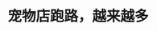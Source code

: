 <!DOCTYPE html>
<html lang="zh-CN">

<head>
    
<title>宠物店跑路，越来越多_腾讯新闻</title>
<meta name="keywords" content="宠物店,宠物寄养,宠物酒店,李煊熠,北京,三里屯">
<meta name="description" content="每天晚上7点，李煊熠经营的“举掌”宠物寄养酒店都会准时熄灯。所有工作人员准时离开工作区，寄养的小狗们独自在安静空间中看着动画片《布鲁伊》，缓缓进入夜晚的休憩时光。      “动画片里设置了适合小狗....">
<meta name="author" content="腾讯网">
<meta name="copyright" content="Copyright 1998 - 2025 Tencent. All Rights Reserved">
<meta property="og:type" content="news" />

<meta property="og:title" content="宠物店跑路，越来越多_腾讯新闻" />
<meta property="og:description" content="每天晚上7点，李煊熠经营的“举掌”宠物寄养酒店都会准时熄灯。所有工作人员准时离开工作区，寄养的小狗们独自在安静空间中看着动画片《布鲁伊》，缓缓进入夜晚的休憩时光。      “动画片里设置了适合小狗...." />
<meta property="og:url" content="https://news.qq.com/rain/a/20250511A031KT00" />
<meta property="og:image" content="https://inews.gtimg.com/news_ls/Oc0yIT7MKlR9epGzkzVkajTS4b_jcv_05vx8juNX4xaNkAA_640330/0" />
<meta property="article:author" content="中国新闻周刊" />
<meta property="article:published_time" content="2025-05-11 10:15:16" />
<meta property="category" content="pet" />

<meta name="baidu-site-verification" content="jJeIJ5X7pP" />
    <meta charset="utf-8" />
<meta http-equiv="X-UA-Compatible" content="IE=Edge" />
<meta name="viewport" content="width=device-width, initial-scale=1, shrink-to-fit=no" />
<link rel="dns-prefetch" href="mat1.gtimg.com">
<link rel="dns-prefetch" href="i.news.qq.com">
<link rel="shortcut icon" href="https://mat1.gtimg.com/qqcdn/qqindex2021/favicon.ico">
<script nomodule="true" src="https://mat1.gtimg.com/qqcdn/qqindex2021/common-static/20240515201444/core3-37-1.min.js"></script>
<script>
  try {
    if (!window.IntersectionObserver) {
      var observerScript = document.createElement('script');
      observerScript.src = "https://mat1.gtimg.com/qqcdn/qqindex2021/common-static/20241024141058/intersection-observer-polyfill.js";
      document.head.appendChild(observerScript);
    }
  } catch (error) {}
</script>

<script>
  try {
    if (!Element.prototype.scrollTo) {
      var scrollScript = document.createElement('script');
      scrollScript.src = "https://mat1.gtimg.com/qqcdn/qqindex2021/common-static/20241025153001/scroll-behavior-polyfill.js";
      document.head.appendChild(scrollScript);
    }
  } catch (error) {}
</script>
<script>
  try {
    if ('scrollRestoration' in window.history) {
      window.history.scrollRestoration = 'manual';
    }
    window.isPcClient = Boolean(window.electron) && (
      window.navigator.userAgent.indexOf('pc-client') > 0 ||
      window.navigator.userAgent.indexOf('TencentNews') > 0
    );
  } catch {}
</script>
<script>
  try {
    if (window.isPcClient) {
      var bodyStyle = document.createElement('style');
      bodyStyle.innerText = 'body{ zoom: 0.95 }';
      document.head.appendChild(bodyStyle);
    }
  } catch {}
</script>
<script>
  window.DATA = {"url":"https://view.inews.qq.com/a/20250511A031KT00","article_id":"20250511A031KT00","article_type":"0","title":"宠物店跑路，越来越多","desc":"每天晚上7点，李煊熠经营的“举掌”宠物寄养酒店都会准时熄灯。所有工作人员准时离开工作区，寄养的小狗们独自在安静空间中看着动画片《布鲁伊》，缓缓进入夜晚的休憩时光。      “动画片里设置了适合小狗....","iNewsRecommendLevel":1,"abstract":"每天晚上7点，李煊熠经营的“举掌”宠物寄养酒店都会准时熄灯。所有工作人员准时离开工作区，寄养的小狗们独自在安静空间中看着动画片《布鲁伊》，缓缓进入夜晚的休憩时光。      “动画片里设置了适合小狗....","catalog1":"pet","ad_channel_sign":"fashion","introduction":"","media":"中国新闻周刊","media_id":"5069188","pubtime":"2025-05-11 10:15:16","comment_id":"8410920014","political":0,"cmsId":"20250511A031KT00","cms_id":"20250511A031KT00","closeAllAd":0,"closeAllFavorite":false,"originContent":{"directory":{"ai_list":[{"desc":"宠物寄养酒店的创新服务","link":"AIPOS_0"},{"desc":"宠物行业的消费趋势","link":"AIPOS_1"},{"desc":"高端宠物酒店的困境","link":"AIPOS_2"},{"desc":"消费者对高端宠物酒店的质疑","link":"AIPOS_3"},{"desc":"宠物酒店的运营挑战","link":"AIPOS_4"},{"desc":"回归宠物服务的本质","link":"AIPOS_5"}],"enable":1,"list":null},"key_points_show":["中国宠物行业消费市场规模已超过3000亿元，高端宠物酒店却出现集中闭店潮，如北京乐芮宠物酒店疑似跑路。","成本高企与收益失衡是高端宠物酒店经营困境的主要原因，许多从业者更注重满足宠物主人的情感需求而非实际需求。","然而，随着消费者越来越理性，对服务体验和价格透明度有更高要求，宠物行业需要回归服务本质。","专家建议摒弃“充值预付”的高风险经营模式，建立健康透明的消费关系，以实现人与宠物和谐共处的现代化养宠生态。"],"text":"\u003cdiv class=\"rich_media_content\"\u003e\u003cp\u003e\u003cspan style=\"letter-spacing: 1px\"\u003e\u003cspan style=\"color: rgb(0, 0, 0)\"\u003e每天晚上7点，李煊熠经营的“举掌”宠物寄养酒店都会准时熄灯。所有工作人员准时离开工作区，寄养的小狗们独自在安静空间中看着动画片《布鲁伊》，缓缓进入夜晚的休憩时光。\u003c/span\u003e\u003c/span\u003e\u003c/p\u003e\u003cp\u003e\u003cspan style=\"letter-spacing: 1px\"\u003e\u003cspan style=\"color: rgb(0, 0, 0)\"\u003e\u003c!--AIPOS_0--\u003e“动画片里设置了适合小狗视觉感知的色彩元素，有助于缓解宠物初到陌生环境时的焦虑不安。”自去年冬季开业以来，李煊熠已陆续服务过几百只寄养小狗。她安排睡前动画片环节，正是多年宠物行业积累后的创新设计。\u003c/span\u003e\u003c/span\u003e\u003c/p\u003e\u003cp\u003e\u003cspan style=\"letter-spacing: 1px\"\u003e\u003cspan style=\"color: rgb(0, 0, 0)\"\u003e李煊熠是一位“00后”，踏入宠物行业已有五年。她发现，养宠消费者“把宠物当作家庭成员”的观念越来越强烈，便下决心主攻宠物寄养酒店，并提出“一对一管家式陪伴”主打服务。\u003c/span\u003e\u003c/span\u003e\u003c/p\u003e\u003cp\u003e\u003cspan style=\"letter-spacing: 1px\"\u003e\u003cspan style=\"color: rgb(0, 0, 0)\"\u003e\u003c!--AIPOS_1--\u003e宠物经济消费，已从过往以满足宠物基本生存为主，逐渐扩展至宠物的健康管理与情感满足。就宠物寄养领域而言，宠物酒店逐步取代传统的密集笼养模式。酒店提供单独房间、全天候视频监控、宠物SPA、行为管理训练等多重增值服务已成为业内新常规。收费不低，有的房型每晚收费可达千元，溢价空间极大。\u003c/span\u003e\u003c/span\u003e\u003c/p\u003e\u003cp\u003e\u003cspan style=\"letter-spacing: 1px\"\u003e\u003cspan style=\"color: rgb(0, 0, 0)\"\u003e\u003c!--AIPOS_2--\u003e《2025年中国宠物行业白皮书（消费报告）》显示，2024年我国城镇宠物消费市场规模已超过3000亿元。然而，宠物行业发展如火如荼，一批高端宠物酒店却出现集中闭店潮。有“宠物界安缦”之称的北京乐芮宠物酒店被曝疑似跑路，四川鹿克星球宠物店宣布破产清算，多地高端宠物服务机构陷入经营困局。\u003c/span\u003e\u003c/span\u003e\u003c/p\u003e\u003cp\u003e\u003cspan style=\"letter-spacing: 1px\"\u003e\u003cspan style=\"color: rgb(0, 0, 0)\"\u003e\u003c!--AIPOS_3--\u003e当斥资千万元打造的奢华空间在一夜之间人去楼空时，这类高端宠物酒店的信任危机愈加突出。号称“付出全部为梦想买单”的宠物赛道创业者，困境到底源于何处？“极致的热爱”是否只能以消费者超百万的高额充值为代价？\u003c/span\u003e\u003c/span\u003e\u003c/p\u003e\u003cp\u003e\u003cspan style=\"letter-spacing: 1px\"\u003e\u003cspan style=\"color: rgb(0, 0, 0)\"\u003e当下，消费者的选择变得更理性，更关注服务体验和价格透明度。宠物行业“去泡沫化”的趋势已不可避免，整个赛道正在从草莽粗放走向精细成熟。\u003c/span\u003e\u003c/span\u003e\u003c/p\u003e\u003cp style=\"text-align: center\" data-exeditor-arbitrary-box=\"image-box\"\u003e\u003c!--IMG_0--\u003e\u003c/p\u003e\u003cp class=\"qqnews_image_desc\" style=\"color: #666; font-size: 14px; text-align: center\"\u003e2022年7月30日，人们带着宠物在北京三里屯休闲购物。图/视觉中国\u003c/p\u003e\u003cp\u003e\u003c/p\u003e\u003cp style=\"text-align: center\"\u003e\u003cspan style=\"letter-spacing: 1px\"\u003e\u003cstrong\u003e\u003cspan style=\"color: rgb(7, 59, 109)\"\u003e充值50万，富养宠物？\u003c/span\u003e\u003c/strong\u003e\u003c/span\u003e\u003c/p\u003e\u003cp\u003e\u003cspan style=\"letter-spacing: 1px\"\u003e\u003cspan style=\"color: rgb(0, 0, 0)\"\u003e北京市朝阳区三里屯商圈以宠物友好闻名，成为年轻群体带宠物遛弯的集中地，宠物密度极高。这里聚集着众多宠物相关业态，包括宠物食品、用品零售门店，美容服务点也随处可见。\u003c/span\u003e\u003c/span\u003e\u003c/p\u003e\u003cp\u003e\u003cspan style=\"letter-spacing: 1px\"\u003e\u003cspan style=\"color: rgb(0, 0, 0)\"\u003e2021年，当光彩国际外墙贴出媲美奢侈品宣传海报的人宠合照时，附近的居民才意识到，北京最时尚潮流的三里屯，要开出一家“奢侈宠物酒店”。北京乐芮宠物酒店，很快被贴上了“宠物界安缦”的标签。\u003c/span\u003e\u003c/span\u003e\u003c/p\u003e\u003cp\u003e\u003cspan style=\"letter-spacing: 1px\"\u003e\u003cspan style=\"color: rgb(0, 0, 0)\"\u003e“狗住得比人还金贵？”“楼梯造价就20万元”“寄养可享法拉利豪车专属接送”……这些消息极快发酵，让乐芮成为众人追捧的现象级门店，许多资深宠物主慕名前来体验。居住在附近的张虹，自2022年买下宠物狗后，乐芮成了她固定消费的选择。\u003c/span\u003e\u003c/span\u003e\u003c/p\u003e\u003cp\u003e\u003cspan style=\"letter-spacing: 1px\"\u003e\u003cspan style=\"color: rgb(0, 0, 0)\"\u003e“一开始主要是考虑服务水平与居住环境不错，才决定寄养爱犬。”张虹说，平常在外出期间会将宠物狗托付乐芮寄养，也常带宠物狗在乐芮做日常美容洗护。她告诉《中国新闻周刊》，寄养在此，最便宜的房型每晚699元，美容拔毛每次高达1260元。四年来，她在乐芮累计充值接近十万元。乐芮自身号称寄养行业“天花板”，许多客人实际充值十几万元甚至二十多万元，非常普遍。\u003c/span\u003e\u003c/span\u003e\u003c!--MID_AD_0--\u003e\u003c!--EOP_0--\u003e\u003c/p\u003e\u003c!--MID_ARTICLE_AD_0--\u003e\u003c!--PARAGRAPH_0--\u003e\u003cp\u003e\u003cspan style=\"letter-spacing: 1px\"\u003e\u003cspan style=\"color: rgb(0, 0, 0)\"\u003e这样一家顶奢门店，却让张虹损失了几万元。变故出现在去年春节前，乐芮的物业方贴出一则解除营业函，直指乐芮拖欠租金，声明需要终止续约。物业方还张贴了消费者消费须知，明确提醒所有顾客在乐芮消费面临不确定风险。\u003c/span\u003e\u003c/span\u003e\u003c/p\u003e\u003cp\u003e\u003cspan style=\"letter-spacing: 1px\"\u003e\u003cspan style=\"color: rgb(0, 0, 0)\"\u003e事实上，张虹早在去年秋天就察觉到问题苗头，乐芮为她爱犬护理的美容师已经离职并自立门户。春节过后，张虹尝试预约美容服务，但约好的美容师始终没出现。她发现，门店员工在大规模搬家，原本近千平方米的店面，一半多空间被清空。\u003c/span\u003e\u003c/span\u003e\u003c/p\u003e\u003cp\u003e\u003cspan style=\"letter-spacing: 1px\"\u003e\u003cspan style=\"color: rgb(0, 0, 0)\"\u003e“我问他们要搬去哪里，他们不说具体位置。”张虹气愤地把经历发到了社交平台，引发众多消费者热议，不少评论直指“三里屯高端宠物会所疑似卷款跑路”。有一位用户留言：“最终还是晚来一步，门店已被‘洗劫一空’。现在还能约做洗护，再晚些恐怕就彻底关门了。”\u003c/span\u003e\u003c/span\u003e\u003c/p\u003e\u003cp\u003e\u003cspan style=\"letter-spacing: 1px\"\u003e\u003cspan style=\"color: rgb(0, 0, 0)\"\u003e越来越多充值过的用户害怕门店倒闭，纷纷赶往乐芮购买存货。附近另一家宠物寄养店主龚蓝，受在外地出差的客户嘱托前来抢购，客户卡内还剩四五千元可用余额，但店内已经几乎没有可买商品。\u003c/span\u003e\u003c/span\u003e\u003c/p\u003e\u003cp style=\"text-align: center\" data-exeditor-arbitrary-box=\"image-box\"\u003e\u003c!--IMG_1--\u003e\u003c/p\u003e\u003cp style=\"text-align: center\" data-exeditor-arbitrary-box=\"image-box\"\u003e\u003c!--IMG_2--\u003e\u003c/p\u003e\u003cp class=\"qqnews_image_desc\" style=\"color: #666; font-size: 14px; text-align: center\"\u003e“汪行者”宠物酒店。图/受访者提供\u003c/p\u003e\u003cp style=\"text-align: center\"\u003e\u003c/p\u003e\u003cp\u003e\u003cspan style=\"letter-spacing: 1px\"\u003e\u003cspan style=\"color: rgb(0, 0, 0)\"\u003e张虹保存的乐芮官方客服对话显示，公司坚决否认“跑路和倒闭”，反而批评部分顾客在社交平台抹黑企业。客服的原话是：“多大点事，剩余一次用光，喊你来用又不愿花，关店后又在闹。”张虹看到官方言论后十分气愤，但如今已被乐芮客服拉黑，卡里剩余近两万元被冻结无法消费。目前张虹已联合数位顾客向乐芮启动维权诉讼。\u003c/span\u003e\u003c/span\u003e\u003c/p\u003e\u003cp\u003e\u003cspan style=\"letter-spacing: 1px\"\u003e\u003cspan style=\"color: rgb(0, 0, 0)\"\u003e今年4月，记者实地探访乐芮门店，只见一层门面仍在营业，陈列商品寥寥，许多货架空置。宠物活动区还有两只寄养在店内的小狗，工作人员表示，这两只小狗是乐芮的长期客人。狗狗寄养正常进行，但二层猫咪寄养区域已经停用，这是因为此前搬家时将猫咪生存空间拆掉，恢复需要时间。\u003c/span\u003e\u003c/span\u003e\u003c/p\u003e\u003cp\u003e\u003cspan style=\"letter-spacing: 1px\"\u003e\u003cspan style=\"color: rgb(0, 0, 0)\"\u003e门店员工提供的一份报价表显示，充值5000元可获得洗护服务，通过金卡认证。充值1万元解锁寄养服务，享有黑卡身份。最高充值50万元享五折优惠，同时赠送35万元额度，消费升级为股东层级会员。员工补充，门店目前不再办理新会员，仅为原有高额充值客户维持寄养服务。\u003c/span\u003e\u003c/span\u003e\u003c/p\u003e\u003cp\u003e\u003cspan style=\"letter-spacing: 1px\"\u003e\u003cspan style=\"color: rgb(0, 0, 0)\"\u003e关于春节期间“跑路”的传闻，员工解释为租赁协议到期，物业纠纷造成现有店铺无法确定是否能持续经营，最关键的问题仍然是“房租压力负担太重”。\u003c/span\u003e\u003c/span\u003e\u003c/p\u003e\u003cp style=\"text-align: center\"\u003e\u003cspan style=\"letter-spacing: 1px\"\u003e\u003cstrong\u003e\u003cspan style=\"color: rgb(7, 59, 109)\"\u003e极易收支失衡的门店\u003c/span\u003e\u003c/strong\u003e\u003c/span\u003e\u003c/p\u003e\u003cp\u003e\u003cspan style=\"letter-spacing: 1px\"\u003e\u003cspan style=\"color: rgb(0, 0, 0)\"\u003e龚蓝透露，乐芮的房租很有可能高达每月10万元。事实上，宠物酒店的一大困境就在于成本与收益的严重失衡。起初整个宠物寄养行业还处于“笼养”模式，也就是宠物店放几个笼子服务有寄养需求的消费者，并没有宠物酒店的概念，成本较低。但是，目前很多宠物酒店从业者会通过巨额融资，迅速扩张，甚至压低价格，打起价格战，“不仅没赚到钱，还把自己的牌子砸了”。\u003c/span\u003e\u003c/span\u003e\u003c!--MID_AD_1--\u003e\u003c!--EOP_1--\u003e\u003c/p\u003e\u003c!--MID_ARTICLE_AD_1--\u003e\u003c!--PARAGRAPH_1--\u003e\u003cp\u003e\u003cspan style=\"letter-spacing: 1px\"\u003e\u003cspan style=\"color: rgb(0, 0, 0)\"\u003e宠物家曾是国内知名的连锁宠物服务品牌，主打宠物护理一站式服务，2015年成立后一度扩张至全国20个城市，却在近年不断关停门店。多位消费者在社交平台发帖称，“刚充了1000元，家门口这家就关了”，类似留言非常多。\u003c/span\u003e\u003c/span\u003e\u003c/p\u003e\u003cp\u003e\u003cspan style=\"letter-spacing: 1px\"\u003e\u003cspan style=\"color: rgb(0, 0, 0)\"\u003e公开信息显示，2017年6月以来，宠物家完成了天使轮、A轮、B轮、B+轮、C轮、C+轮等多轮\u003c!--SECURE_LINK_BEGIN_0--\u003e融资\u003c!--SECURE_LINK_END_0--\u003e。其中，2023年8月完成的C2轮融资2亿元，C轮共融资超4亿元。在资本的加持下，宠物家盲目扩张埋下隐患。宠物家每家门店面积均在几百平方米，选址核心商圈，租金成本占营收40％。\u003c/span\u003e\u003c/span\u003e\u003c/p\u003e\u003cp\u003e\u003cspan style=\"letter-spacing: 1px\"\u003e\u003cspan style=\"color: rgb(0, 0, 0)\"\u003e上海宠物酒店连锁品牌“汪行者”是国内第一批宠物酒店，运营已有8年，创始人袁野很早就意识到，健康的经营状况对一家宠物寄养酒店来说，尤为重要。这决定着企业的存活能力，也是能否持续宠物事业的关键，同时对宠物酒店的运营者提出很高的要求。袁野直言：“想做好生意，就必须提供更好的店铺环境、选址要求更高、服务人员素质要高，这意味着巨大的基本消耗。而市场平均价格的天花板往往不能覆盖每月的全部支出。”\u003c/span\u003e\u003c/span\u003e\u003c!--MID_AD_2--\u003e\u003c!--EOP_2--\u003e\u003c/p\u003e\u003c!--MID_ARTICLE_AD_2--\u003e\u003c!--PARAGRAPH_2--\u003e\u003cp\u003e\u003cspan style=\"letter-spacing: 1px\"\u003e\u003cspan style=\"color: rgb(0, 0, 0)\"\u003e因此，\u003c!--AIPOS_4--\u003e如何提高门店的坪效尤为重要，特别是在一线城市，寸土寸金的租金成本、高素质从业人员的薪资、日常运营维护费用，成为高端宠物酒店沉重的经营负担。根据业内估算，一间高端宠物酒店单间房的成本约为280元，而市场均价却仅为200元左右。\u003c/span\u003e\u003c/span\u003e\u003c/p\u003e\u003cp style=\"text-align: center\" data-exeditor-arbitrary-box=\"image-box\"\u003e\u003c!--IMG_3--\u003e\u003c/p\u003e\u003cp style=\"text-align: center\" data-exeditor-arbitrary-box=\"image-box\"\u003e\u003c!--IMG_4--\u003e\u003c/p\u003e\u003cp class=\"qqnews_image_desc\" style=\"color: #666; font-size: 14px; text-align: center\"\u003e以人宠共生为核心理念的社群“哒哒爪”。图/受访者提供\u003c/p\u003e\u003cp\u003e\u003cspan style=\"letter-spacing: 1px\"\u003e\u003cspan style=\"color: rgb(0, 0, 0)\"\u003e袁野进一步解释：“生意好的基础，就是要选好位置，比如现在我们的新项目所选地段均为非常核心的商圈。目前，主流商业体对宠物门店兴趣一般，很多商场根本不会再引入传统宠物服务门店。这样一来，宠物服务门店想要进驻商场的成本就会提高，租金居高不下，单位运营成本一直难以降下来。因此，宠物酒店的运营能力决定了房租议价能力，有经营实力和经营特色的企业，自然会拿到相对优惠的价格。”\u003c/span\u003e\u003c/span\u003e\u003c!--MID_AD_3--\u003e\u003c!--EOP_3--\u003e\u003c/p\u003e\u003c!--MID_ARTICLE_AD_3--\u003e\u003c!--PARAGRAPH_3--\u003e\u003cp\u003e\u003cspan style=\"letter-spacing: 1px\"\u003e\u003cspan style=\"color: rgb(0, 0, 0)\"\u003e高端宠物酒店经营者，往往将绝大部分注意力投入外部装修与营销包装当中，却忽视了宠物照护、疾病防控与系统管理的根本。宠物行业从业者任楠直言，对于传染风险和基础防疫措施，大部分宠物酒店其实并无准备。如果出现病毒性感染，比如狗瘟，九成门店不但不能做到隔离和应急，甚至等宠物离店都不清楚这只宠物生过病，有过异常。\u003c/span\u003e\u003c/span\u003e\u003c/p\u003e\u003cp\u003e\u003cspan style=\"letter-spacing: 1px\"\u003e\u003cspan style=\"color: rgb(0, 0, 0)\"\u003e袁野说，照顾宠物，比照顾孩子还难。这时候第二个运营核心能力——人员专业水平，就显得影响更大。在“汪行者”的各个门店中，会配备3或4个员工，照顾15—20只宠物狗。\u003c/span\u003e\u003c/span\u003e\u003c/p\u003e\u003cp\u003e\u003cspan style=\"letter-spacing: 1px\"\u003e\u003cspan style=\"color: rgb(0, 0, 0)\"\u003e“不是喜欢这个行业，就能做好这个行业的，一定要照看者沉下心来关爱宠物才行。”他告诉《中国新闻周刊》，每当节假日到来时，宠物酒店都会满房，这意味着一个年轻的员工，每天要捡几十遍狗屎。如果恰好遇到一只狗拉肚子，那可能需要不断清理卫生。“面对这样的场景，员工是否能够平静下来，将每一只宠物狗服务到位？”\u003c/span\u003e\u003c/span\u003e\u003c/p\u003e\u003cp\u003e\u003cspan style=\"letter-spacing: 1px\"\u003e\u003cspan style=\"color: rgb(0, 0, 0)\"\u003e袁野还提到，遛狗也是一项非常考验员工的工作。每只狗早中晚各需遛一次，每次不低于15分钟，遇上对运动需求量大的狗则需要半小时。对员工来说，每天的运动量非常大。在这个过程中，员工不仅要跟着跑，还要拍视频和照片发给主人，让主人更加安心、放心。\u003c/span\u003e\u003c/span\u003e\u003c/p\u003e\u003cp\u003e\u003cspan style=\"letter-spacing: 1px\"\u003e\u003cspan style=\"color: rgb(0, 0, 0)\"\u003e在宠物行业，经营不下去后，通过充值套现跑路并不罕见。翻开近半年高端宠物酒店倒闭案例，极为突出的一致特征就是高额预付费运营。除乐芮外，四川鹿克星球宠物店同样推行预收会员制，193名会员累计充值26万余元。\u003c/span\u003e\u003c/span\u003e\u003c/p\u003e\u003cp\u003e\u003cspan style=\"letter-spacing: 1px\"\u003e\u003cspan style=\"color: rgb(0, 0, 0)\"\u003e“充值这种带融资属性的行为本身就有高风险，商场现在大都在规避这种风险。从过往的案例来看，做高额充值的理发店、健身房很难善终，宠物店也是如此。”宠物社区哒哒爪负责人代文盖直言不讳指出。\u003c/span\u003e\u003c/span\u003e\u003c/p\u003e\u003cp\u003e\u003cspan style=\"letter-spacing: 1px\"\u003e\u003cspan style=\"color: rgb(0, 0, 0)\"\u003e任楠分析，这种预收模式本质非常脆弱。客户预充值其实成了公司流动资金来源，套用健身房思维，许多健身馆老板最初目标是开业前就通过花式充值把全部投资回本。在这种思路下，后续的标准服务与品牌建设很难持续。\u003c/span\u003e\u003c/span\u003e\u003c/p\u003e\u003cp\u003e\u003cspan style=\"letter-spacing: 1px\"\u003e\u003cspan style=\"color: rgb(0, 0, 0)\"\u003e“老板会有意把企业做死吗？除了坪效之外，管理和运营能力不过关，各类沟通、服务差错频频出现，久而久之恶性循环愈演愈烈。”代文盖指出。\u003c/span\u003e\u003c/span\u003e\u003c/p\u003e\u003cp style=\"text-align: center\"\u003e\u003cspan style=\"letter-spacing: 1px\"\u003e\u003cstrong\u003e\u003cspan style=\"color: rgb(7, 59, 109)\"\u003e满足谁的需求？\u003c/span\u003e\u003c/strong\u003e\u003c/span\u003e\u003c/p\u003e\u003cp\u003e\u003cspan style=\"letter-spacing: 1px\"\u003e\u003cspan style=\"color: rgb(0, 0, 0)\"\u003e资深驯犬师李莹从事训犬已有十多年，目前在北京郊区拥有一座寄养园区。与市区精致奢华的酒店不同，这个园区显得十分“天然”，红砖堆砌了宠物间，园区前是土坑，寄养的宠物狗在园子内跑来跑去。在多次搬家的过程中，有不少忠实的养宠人士跟随李莹，皆因他的养宠理念。\u003c/span\u003e\u003c/span\u003e\u003c/p\u003e\u003cp\u003e\u003cspan style=\"letter-spacing: 1px\"\u003e\u003cspan style=\"color: rgb(0, 0, 0)\"\u003e在李莹看来，高端宠物酒店比较“机械化”，做的是“人的生意”。他提道：“居住环境干净整洁，每天按时遛狗和吃饭，严格控制狗的作息和外出时间。这样来做生意，人可能会喜欢，但狗不一定喜欢。”\u003c/span\u003e\u003c/span\u003e\u003c/p\u003e\u003cp\u003e\u003cspan style=\"letter-spacing: 1px\"\u003e\u003cspan style=\"color: rgb(0, 0, 0)\"\u003e以李莹多年驯狗经验来看，每只狗的性格都不同，狗的不同动作也代表了不同状态，同时，狗可能对泥坑更感兴趣，而非装修豪华的酒店。但并非所有消费者都能接受这一套理论，有人更喜欢选择豪华酒店。\u003c/span\u003e\u003c/span\u003e\u003c/p\u003e\u003cp\u003e\u003cspan style=\"letter-spacing: 1px\"\u003e\u003cspan style=\"color: rgb(0, 0, 0)\"\u003e“宠物用品和儿童用品有一个共同的特征，就是它的消费者和它的使用者不是同一拨人。”任楠如此总结宠物服务行业的特殊性。这种割裂导致许多高端宠物酒店陷入了服务定位的困境：是以满足宠物主人的情感需求为主，还是以提供宠物实际所需的服务为主？现实情况是，绝大多数从业者更注重前者。\u003c/span\u003e\u003c/span\u003e\u003c/p\u003e\u003cp\u003e\u003cspan style=\"letter-spacing: 1px\"\u003e\u003cspan style=\"color: rgb(0, 0, 0)\"\u003e事实上，随着人们生活水平的提高和观念的更新，宠物在家庭中的地位也在不断升级。宠物不再仅仅是家庭中的动物成员，越来越多的消费与服务实际上瞄准的是宠物主的身份认同感和社会属性。\u003c/span\u003e\u003c/span\u003e\u003c/p\u003e\u003cp\u003e\u003cspan style=\"letter-spacing: 1px\"\u003e\u003cspan style=\"color: rgb(0, 0, 0)\"\u003e任楠观察到：“最早大家给狗吃剩饭，现在则吃狗粮，还涌现出一批单独给狗做饭的养宠人士，吃得可能比人还要好。”近年来，高端宠物服务业态在一线城市持续涌现，从高端宠物酒店到会员制医疗，再到奢侈品化的寄养服务，各类“人本向”体验和营销手法层出不穷。动辄数万元的充值机制，最终少数群体成为目标用户。\u003c/span\u003e\u003c/span\u003e\u003c/p\u003e\u003cp\u003e\u003cspan style=\"letter-spacing: 1px\"\u003e\u003cspan style=\"color: rgb(0, 0, 0)\"\u003e然而，当这种“富养”行为脱离了宠物的实际需求，仅仅成为主人的情感宣泄或社交展示时，就为高端宠物酒店的非理性定价提供了温床。\u003c/span\u003e\u003c/span\u003e\u003c/p\u003e\u003cp style=\"text-align: center\" data-exeditor-arbitrary-box=\"image-box\"\u003e\u003c!--IMG_5--\u003e\u003c/p\u003e\u003cp\u003e\u003cspan style=\"letter-spacing: 1px\"\u003e\u003cspan style=\"color: rgb(0, 0, 0)\"\u003e不少高端宠物酒店将营销重点放在装修、设备和表面的服务流程上，而忽视了宠物实际需求。国内高端宠物酒店、寄养和乐园这一类服务，普遍难以规模化盈利。用户消费频次低，行业壁垒无法提高，单店盈利压力大，区域连锁发展受限。高成本的场地、人员及营销投入与有限的目标消费人群之间形成明显矛盾。\u003c/span\u003e\u003c/span\u003e\u003c/p\u003e\u003cp\u003e\u003cspan style=\"letter-spacing: 1px\"\u003e\u003cspan style=\"color: rgb(0, 0, 0)\"\u003e金鼎资本消费投资合伙人黄森有认为，无论是豪华酒店、专属SPA，还是社交型宠物乐园，本质上满足的是宠物主人的情感、社交和炫耀等需求。即便是以宠物体验为噱头，服务和环境往往参照人类标准打造，宠物作为受益者的实际需求并未成为首要考量。\u003c/span\u003e\u003c/span\u003e\u003c/p\u003e\u003cp\u003e\u003cspan style=\"letter-spacing: 1px\"\u003e\u003cspan style=\"color: rgb(0, 0, 0)\"\u003e更令人忧虑的是，很多从业者习惯于先推出一个不完善的产品，然后再慢慢改进。这是互联网产品的思维模式，并不适用于实体服务业。但现在很多实体店老板也采用这种方式，先推出一个粗糙的服务，再逐步完善，结果往往以失败告终。\u003c/span\u003e\u003c/span\u003e\u003c/p\u003e\u003cp\u003e\u003cspan style=\"letter-spacing: 1px\"\u003e\u003cspan style=\"color: rgb(0, 0, 0)\"\u003e北京农学院动物科学技术学院副院长姚华认为，真正从宠物本身出发，猫与狗的生理及心理都更倾向于家庭环境，日常陪伴、规律饮食和适当活动才是宠物福祉的关键。豪华环境对宠物实际意义尚不明确，或可能因更换环境和缺主人的陪伴导致应激反应。\u003c/span\u003e\u003c/span\u003e\u003c/p\u003e\u003cp style=\"text-align: center\"\u003e\u003cspan style=\"letter-spacing: 1px\"\u003e\u003cstrong\u003e\u003cspan style=\"color: rgb(7, 59, 109)\"\u003e亟须回到服务的本质\u003c/span\u003e\u003c/strong\u003e\u003c/span\u003e\u003c/p\u003e\u003cp\u003e\u003cspan style=\"letter-spacing: 1px\"\u003e\u003cspan style=\"color: rgb(0, 0, 0)\"\u003e凌晨三点的北京东五环，李煊熠手机屏幕的冷光映在疲惫的脸上。监控画面里，一只柴犬正蜷缩在睡垫上，她截取这段视频发送给远在外地的客户，附言：“第三次夜巡后已入睡。”\u003c/span\u003e\u003c/span\u003e\u003c/p\u003e\u003cp\u003e\u003cspan style=\"letter-spacing: 1px\"\u003e\u003cspan style=\"color: rgb(0, 0, 0)\"\u003e这是她经营宠物酒店以来众多不眠夜的写照。\u003c/span\u003e\u003c/span\u003e\u003c/p\u003e\u003cp\u003e\u003cspan style=\"letter-spacing: 1px\"\u003e\u003cspan style=\"color: rgb(0, 0, 0)\"\u003e李煊熠自经营宠物寄养酒店以来，几乎每天晚上都是两点之后下班。寄养的宠物需要全天候照顾，员工要三班倒，作为老板，李煊熠上的是晚班。晚上7点熄灯后，李煊熠会在酒店外面静静地等着这群小狗入睡，每隔一个小时拍摄一段视频或者照片给它们的主人。\u003c/span\u003e\u003c/span\u003e\u003c/p\u003e\u003cp\u003e\u003cspan style=\"letter-spacing: 1px\"\u003e\u003cspan style=\"color: rgb(0, 0, 0)\"\u003e虽然开业时间不久，李煊熠靠“死磕”服务，留下了一拨回头客。在李煊熠的经营下，她的宠物寄养酒店成为“问题小狗”的归宿。越是有分离焦虑的小狗，李煊熠越有经验收下。有时候，遇到那种离开人就变得焦躁不安、持续狂叫的小狗，她会24小时陪伴。\u003c/span\u003e\u003c/span\u003e\u003c/p\u003e\u003cp\u003e\u003cspan style=\"letter-spacing: 1px\"\u003e\u003cspan style=\"color: rgb(0, 0, 0)\"\u003e如果说“主打陪伴”是李煊熠的经营特色，那么汪行者的市场定位也很明确——偏向于中高端的用户定位，参照国际化趋势，给出更有质价比的服务。“如果是会员的情况下，我们有198元每晚的豪华房型，还有298元每晚的行政房。”袁野最初建设宠物酒店时，就在每个门店外建设了独用的户外大草坪，这对于宠物主人来说是极大的便利。\u003c/span\u003e\u003c/span\u003e\u003c/p\u003e\u003cp style=\"text-align: center\" data-exeditor-arbitrary-box=\"image-box\"\u003e\u003c!--IMG_6--\u003e\u003c/p\u003e\u003cp\u003e\u003cspan style=\"letter-spacing: 1px\"\u003e\u003cspan style=\"color: rgb(0, 0, 0)\"\u003e多位宠物行业从业者不约而同地提到一个关键词——“极致服务。”未来宠物酒店的生存法则，就是建立标准化的服务流程和专业化的服务能力。袁野将宠物寄养的需求分为四层，从功能性需求到场景性需求，再到服务性需求，最后是信任性需求。“当主人离开家，需要把狗寄养在外，不会追求环境有多豪华，而是关注狗到了寄养的地方，是否像回到自己的家，这就是信任。信任是建立在长期的寄养服务体验良好的基础上，这样才会把爱宠交到寄养商家手里。”\u003c/span\u003e\u003c/span\u003e\u003c!--MID_AD_4--\u003e\u003c!--EOP_4--\u003e\u003c/p\u003e\u003c!--MID_ARTICLE_AD_4--\u003e\u003c!--PARAGRAPH_4--\u003e\u003cp\u003e\u003cspan style=\"letter-spacing: 1px\"\u003e\u003cspan style=\"color: rgb(0, 0, 0)\"\u003e近年来，宠物行业消费群体逐步成熟，市场正趋向理性。用户不再盲目追逐品牌或包装，对服务质量与透明度有更高要求。张虹在经历了乐芮事件后，开始反思自身在宠物消费方面的盲从，乐芮此前有头部明星的光环效应加持，“我以为，大明星都能在这家店存钱，我就没什么可担心的”。\u003c/span\u003e\u003c/span\u003e\u003c/p\u003e\u003cp\u003e\u003cspan style=\"letter-spacing: 1px\"\u003e\u003cspan style=\"color: rgb(0, 0, 0)\"\u003e“做宠物生意，不能完全把它当成生意去做，这是不合理的。最终要实现服务与价格的平衡。”袁野如是说。\u003c/span\u003e\u003c/span\u003e\u003c/p\u003e\u003cp\u003e\u003cspan style=\"letter-spacing: 1px\"\u003e\u003cspan style=\"color: rgb(0, 0, 0)\"\u003e\u003c!--AIPOS_5--\u003e摒弃“充值预付”的高风险经营模式，建立健康透明的消费关系，才能获得消费者的长期信任。\u003c/span\u003e\u003c/span\u003e\u003c/p\u003e\u003cp\u003e\u003cspan style=\"letter-spacing: 1px\"\u003e\u003cspan style=\"color: rgb(0, 0, 0)\"\u003e但如何让从业者真正有动力回归服务的本质？黄森有认为，真正的优质服务，要把关注点从表面包装转向实际护理能力和动物福利。面对预付费、高溢价等行业常见风险，商家和从业者应避免单纯以金融或营销手段刺激短期增长，应以可控的规范管理提升长期信任。\u003c/span\u003e\u003c/span\u003e\u003c/p\u003e\u003cp\u003e\u003cspan style=\"letter-spacing: 1px\"\u003e\u003cspan style=\"color: rgb(0, 0, 0)\"\u003e姚华则强调，宠物服务的本质应回归专业、耐心和责任心。对于健康寄养和日常护理，选择关注动物福利和有专业素养的门店远比环境豪华更加重要。寄养机构需关注宠物的基础饮食、清洁卫生和适当互动，强调为宠物提供安全感和基本需求的满足而非过度包装。机构应以动物康养为核心，避免一味追逐经济利益或者盲目攀比奢侈标签。\u003c/span\u003e\u003c/span\u003e\u003c/p\u003e\u003cp\u003e\u003cspan style=\"letter-spacing: 1px\"\u003e\u003cspan style=\"color: rgb(0, 0, 0)\"\u003e她还呼吁，专业人才培养、宠物主教育、法规完善应同步推动。既满足客户情感价值，也兼顾宠物本身的真实需求，实现人与宠物和谐共处的现代化养宠生态。\u003c/span\u003e\u003c/span\u003e\u003c/p\u003e\u003cp\u003e\u003cspan style=\"letter-spacing: 1px\"\u003e\u003cspan style=\"color: rgb(0, 0, 0)\"\u003e代文盖指出了中国养宠文化与国外的差异。“在德国、澳大利亚等国家，想要养一只宠物狗，主人和狗是需要一起去上课的。很多狗都很乖巧，比如火车上出现一只宠物狗，趴在主人脚边，有人走来走去，狗不会有任何过激反应，这一切都要归功于宠物教育。”\u003c/span\u003e\u003c/span\u003e\u003c/p\u003e\u003cp\u003e\u003cspan style=\"letter-spacing: 1px\"\u003e\u003cspan style=\"color: rgb(0, 0, 0)\"\u003e代文盖目前打造的哒哒爪是以人宠共生为核心理念的社群，从邻里空间再到社交加零售，倡导家长管好自己的宠物，世界就会善待宠物。“我们要倡导你做一个负责的家长，首先就是要安全，其次是更加开心。”\u003c/span\u003e\u003c/span\u003e\u003c/p\u003e\u003cp\u003e\u003cspan style=\"letter-spacing: 1px\"\u003e\u003cspan style=\"color: rgb(0, 0, 0)\"\u003e相比豪华宠物护理，当前国内更稀缺的是，对宠物主人的引导。姚华从事宠物医护教学多年，她在教学中不断地告诉学生，如果想要很好地治疗和护理动物，就要和动物主人进行良好有效的沟通，姚华称之为“宠物主人教育”：“让动物主人更正确地看待动物个体，客观认识动物的每个发展阶段，保持理念的协调和一致，再接受诊疗和消费。”\u003c/span\u003e\u003c/span\u003e\u003c/p\u003e\u003cp\u003e\u003cspan style=\"letter-spacing: 1px\"\u003e\u003cspan style=\"color: rgb(136, 136, 136)\"\u003e发于2025.5.12总第1186期《中国新闻周刊》杂志\u003c/span\u003e\u003c/span\u003e\u003c/p\u003e\u003cp\u003e\u003cspan style=\"letter-spacing: 1px\"\u003e\u003cspan style=\"color: rgb(136, 136, 136)\"\u003e杂志标题：“氪金”养宠，开始挤泡沫\u003c/span\u003e\u003c/span\u003e\u003c/p\u003e\u003cp\u003e\u003cspan style=\"letter-spacing: 1px\"\u003e\u003cspan style=\"color: rgb(136, 136, 136)\"\u003e记者：孟倩 \u003c/span\u003e\u003c/span\u003e\u003c/p\u003e\u003cp\u003e\u003cspan style=\"letter-spacing: 1px\"\u003e\u003cspan style=\"color: rgb(136, 136, 136)\"\u003e编辑：闵杰\u003c/span\u003e\u003c/span\u003e\u003c/p\u003e\u003cp\u003e\u003c/p\u003e\u003cdiv powered-by=\"qqnews_ex-editor\"\u003e\u003c/div\u003e\u003cstyle\u003e.rich_media_content{--news-tabel-th-night-color: #444444;--news-font-day-color: #333;--news-font-night-color: #d9d9d9;--news-bottom-distance: 22px}.rich_media_content p:not([data-exeditor-arbitrary-box=image-box]){letter-spacing:.5px;line-height:30px;margin-bottom:var(--news-bottom-distance);word-wrap:break-word}.rich_media_content{color:var(--news-font-day-color);font-size:18px}@media(prefers-color-scheme:dark){body:not([data-weui-theme=light]):not([dark-mode-disable=true]) .rich_media_content p:not([data-exeditor-arbitrary-box=image-box]){letter-spacing:.5px;line-height:30px;margin-bottom:var(--news-bottom-distance);word-wrap:break-word}body:not([data-weui-theme=light]):not([dark-mode-disable=true]) .rich_media_content{color:var(--news-font-night-color)}}.data_color_scheme_dark .rich_media_content p:not([data-exeditor-arbitrary-box=image-box]){letter-spacing:.5px;line-height:30px;margin-bottom:var(--news-bottom-distance);word-wrap:break-word}.data_color_scheme_dark .rich_media_content{color:var(--news-font-night-color)}.data_color_scheme_dark .rich_media_content{font-size:18px}.rich_media_content p[data-exeditor-arbitrary-box=image-box]{margin-bottom:11px}.rich_media_content\u003ediv:not(.qnt-video),.rich_media_content\u003esection{margin-bottom:var(--news-bottom-distance)}.rich_media_content hr{margin-bottom:var(--news-bottom-distance)}.rich_media_content .link_list{margin:0;margin-top:20px;min-height:0!important}.rich_media_content blockquote{background:#f9f9f9;border-left:6px solid #ccc;margin:1.5em 10px;padding:.5em 10px}.rich_media_content blockquote p{margin-bottom:0!important}.data_color_scheme_dark .rich_media_content blockquote{background:#323232}@media(prefers-color-scheme:dark){body:not([data-weui-theme=light]):not([dark-mode-disable=true]) .rich_media_content blockquote{background:#323232}}.rich_media_content ol[data-ex-list]{--ol-start: 1;--ol-list-style-type: decimal;list-style-type:none;counter-reset:olCounter calc(var(--ol-start,1) - 1);position:relative}.rich_media_content ol[data-ex-list]\u003eli\u003e:first-child::before{content:counter(olCounter,var(--ol-list-style-type)) '. ';counter-increment:olCounter;font-variant-numeric:tabular-nums;display:inline-block}.rich_media_content ul[data-ex-list]{--ul-list-style-type: circle;list-style-type:none;position:relative}.rich_media_content ul[data-ex-list].nonUnicode-list-style-type\u003eli\u003e:first-child::before{content:var(--ul-list-style-type) ' ';font-variant-numeric:tabular-nums;display:inline-block;transform:scale(0.5)}.rich_media_content ul[data-ex-list].unicode-list-style-type\u003eli\u003e:first-child::before{content:var(--ul-list-style-type) ' ';font-variant-numeric:tabular-nums;display:inline-block;transform:scale(0.8)}.rich_media_content ol:not([data-ex-list]){padding-left:revert}.rich_media_content ul:not([data-ex-list]){padding-left:revert}.rich_media_content table{display:table;border-collapse:collapse;margin-bottom:var(--news-bottom-distance)}.rich_media_content table th,.rich_media_content table td{word-wrap:break-word;border:1px solid #ddd;white-space:nowrap;padding:2px 5px}.rich_media_content table th{font-weight:700;background-color:#f0f0f0;text-align:left}.rich_media_content table p{margin-bottom:0!important}.data_color_scheme_dark .rich_media_content table th{background:var(--news-tabel-th-night-color)}@media(prefers-color-scheme:dark){body:not([data-weui-theme=light]):not([dark-mode-disable=true]) .rich_media_content table th{background:var(--news-tabel-th-night-color)}}.rich_media_content .qqnews_image_desc,.rich_media_content p[type=om-image-desc]{line-height:20px!important;text-align:center!important;font-size:14px!important;color:#666!important}.rich_media_content div[data-exeditor-arbitrary-box=wrap]:not([data-exeditor-arbitrary-box-special-style]){max-width:100%}.rich_media_content .qqnews-content{--wmfont: 0;--wmcolor: transparent;font-size:var(--wmfont);color:var(--wmcolor);line-height:var(--wmfont)!important;margin-bottom:var(--wmfont)!important}.rich_media_content .qqnews_sign_emphasis{background:#f7f7f7}.rich_media_content .qqnews_sign_emphasis ol{word-wrap:break-word;border:none;color:#5c5c5c;line-height:28px;list-style:none;margin:14px 0 6px;padding:16px 15px 4px}.rich_media_content .qqnews_sign_emphasis p{margin-bottom:12px!important}.rich_media_content .qqnews_sign_emphasis ol\u003eli\u003ep{padding-left:30px}.rich_media_content .qqnews_sign_emphasis ol\u003eli{list-style:none}.rich_media_content .qqnews_sign_emphasis ol\u003eli\u003ep:first-child::before{margin-left:-30px;content:counter(olCounter,decimal) ''!important;counter-increment:olCounter!important;font-variant-numeric:tabular-nums!important;background:#37f;border-radius:2px;color:#fff;font-size:15px;font-style:normal;text-align:center;line-height:18px;width:18px;height:18px;margin-right:12px;position:relative;top:-1px}.data_color_scheme_dark .rich_media_content .qqnews_sign_emphasis{background:#262626}.data_color_scheme_dark .rich_media_content .qqnews_sign_emphasis ol\u003eli\u003ep{color:#a9a9a9}@media(prefers-color-scheme:dark){body:not([data-weui-theme=light]):not([dark-mode-disable=true]) .rich_media_content .qqnews_sign_emphasis{background:#262626}body:not([data-weui-theme=light]):not([dark-mode-disable=true]) .rich_media_content .qqnews_sign_emphasis ol\u003eli\u003ep{color:#a9a9a9}}.rich_media_content h1,.rich_media_content h2,.rich_media_content h3,.rich_media_content h4,.rich_media_content h5,.rich_media_content h6{margin-bottom:var(--news-bottom-distance);font-weight:700}.rich_media_content h1{font-size:20px}.rich_media_content h2,.rich_media_content h3{font-size:19px}.rich_media_content h4,.rich_media_content h5,.rich_media_content h6{font-size:18px}.rich_media_content li:empty{display:none}.rich_media_content ul,.rich_media_content ol{margin-bottom:var(--news-bottom-distance)}.rich_media_content div\u003ep:only-child{margin-bottom:0!important}.rich_media_content .cms-cke-widget-title-wrap p{margin-bottom:0!important}\u003c/style\u003e\u003c/div\u003e","version":"v2"},"originAttribute":{"IMG_0":{"bigOrigUrl":"https://inews.gtimg.com/news_bt/O0Wmt8NHfxCUQR26loJRxXtqUC-PwbJZz5wFXsDJ6_WWAAA/0","compressUrl":"https://inews.gtimg.com/news_bt/O0Wmt8NHfxCUQR26loJRxXtqUC-PwbJZz5wFXsDJ6_WWAAA/641","desc":"","fullPic":"1","height":480,"imgurl0":"https://inews.gtimg.com/news_bt/O0Wmt8NHfxCUQR26loJRxXtqUC-PwbJZz5wFXsDJ6_WWAAA/0","imgurl1000":"https://inews.gtimg.com/news_bt/O0Wmt8NHfxCUQR26loJRxXtqUC-PwbJZz5wFXsDJ6_WWAAA/1000","islong":0,"origUrl":"https://inews.gtimg.com/news_bt/O0Wmt8NHfxCUQR26loJRxXtqUC-PwbJZz5wFXsDJ6_WWAAA/641","size":712,"style":"display: inline-block; max-width: 100%; width: 1080px","thumb":"https://inews.gtimg.com/news_bt/O0Wmt8NHfxCUQR26loJRxXtqUC-PwbJZz5wFXsDJ6_WWAAA_181x181s/0","url":"https://inews.gtimg.com/news_bt/O0Wmt8NHfxCUQR26loJRxXtqUC-PwbJZz5wFXsDJ6_WWAAA/641","width":641},"IMG_1":{"bigOrigUrl":"https://inews.gtimg.com/news_bt/O9B7Jw4dTtNsLYKaltOWDB-rmUYWkjcfEd7jzPWQyyyBQAA/0","compressUrl":"https://inews.gtimg.com/news_bt/O9B7Jw4dTtNsLYKaltOWDB-rmUYWkjcfEd7jzPWQyyyBQAA/641","desc":"","fullPic":"1","height":698,"imgurl0":"https://inews.gtimg.com/news_bt/O9B7Jw4dTtNsLYKaltOWDB-rmUYWkjcfEd7jzPWQyyyBQAA/0","imgurl1000":"https://inews.gtimg.com/news_bt/O9B7Jw4dTtNsLYKaltOWDB-rmUYWkjcfEd7jzPWQyyyBQAA/1000","islong":0,"origUrl":"https://inews.gtimg.com/news_bt/O9B7Jw4dTtNsLYKaltOWDB-rmUYWkjcfEd7jzPWQyyyBQAA/1000","size":1692,"style":"display: inline-block; max-width: 100%; width: 1080px","thumb":"https://inews.gtimg.com/news_bt/O9B7Jw4dTtNsLYKaltOWDB-rmUYWkjcfEd7jzPWQyyyBQAA_181x181s/0","url":"https://inews.gtimg.com/news_bt/O9B7Jw4dTtNsLYKaltOWDB-rmUYWkjcfEd7jzPWQyyyBQAA/641","width":641},"IMG_2":{"bigOrigUrl":"https://inews.gtimg.com/news_bt/OKcPUk_Ze1zehsvZK3FpwK9inBC7Zg9iLWUUT0pldBmDsAA/0","compressUrl":"https://inews.gtimg.com/news_bt/OKcPUk_Ze1zehsvZK3FpwK9inBC7Zg9iLWUUT0pldBmDsAA/641","desc":"","fullPic":"1","height":481,"imgurl0":"https://inews.gtimg.com/news_bt/OKcPUk_Ze1zehsvZK3FpwK9inBC7Zg9iLWUUT0pldBmDsAA/0","imgurl1000":"https://inews.gtimg.com/news_bt/OKcPUk_Ze1zehsvZK3FpwK9inBC7Zg9iLWUUT0pldBmDsAA/1000","islong":0,"origUrl":"https://inews.gtimg.com/news_bt/OKcPUk_Ze1zehsvZK3FpwK9inBC7Zg9iLWUUT0pldBmDsAA/1000","size":1047,"style":"display: inline-block; max-width: 100%; width: 1080px","thumb":"https://inews.gtimg.com/news_bt/OKcPUk_Ze1zehsvZK3FpwK9inBC7Zg9iLWUUT0pldBmDsAA_181x181s/0","url":"https://inews.gtimg.com/news_bt/OKcPUk_Ze1zehsvZK3FpwK9inBC7Zg9iLWUUT0pldBmDsAA/641","width":641},"IMG_3":{"bigOrigUrl":"https://inews.gtimg.com/news_bt/OmF6dadyzJTdRTigMk35hzv_qxbzBHrRfkUfp6xemoHKoAA/0","compressUrl":"https://inews.gtimg.com/news_bt/OmF6dadyzJTdRTigMk35hzv_qxbzBHrRfkUfp6xemoHKoAA/641","desc":"","fullPic":"1","height":854,"imgurl0":"https://inews.gtimg.com/news_bt/OmF6dadyzJTdRTigMk35hzv_qxbzBHrRfkUfp6xemoHKoAA/0","imgurl1000":"https://inews.gtimg.com/news_bt/OmF6dadyzJTdRTigMk35hzv_qxbzBHrRfkUfp6xemoHKoAA/1000","islong":0,"origUrl":"https://inews.gtimg.com/news_bt/OmF6dadyzJTdRTigMk35hzv_qxbzBHrRfkUfp6xemoHKoAA/641","size":900,"style":"display: inline-block; max-width: 100%; width: 1080px","thumb":"https://inews.gtimg.com/news_bt/OmF6dadyzJTdRTigMk35hzv_qxbzBHrRfkUfp6xemoHKoAA_181x181s/0","url":"https://inews.gtimg.com/news_bt/OmF6dadyzJTdRTigMk35hzv_qxbzBHrRfkUfp6xemoHKoAA/641","width":641},"IMG_4":{"bigOrigUrl":"https://inews.gtimg.com/news_bt/OsP6WgJ3TtJ4tk9QAwkjHS-P7EmlklMUKVGG4qX3Ni5oUAA/0","compressUrl":"https://inews.gtimg.com/news_bt/OsP6WgJ3TtJ4tk9QAwkjHS-P7EmlklMUKVGG4qX3Ni5oUAA/641","desc":"","fullPic":"1","height":481,"imgurl0":"https://inews.gtimg.com/news_bt/OsP6WgJ3TtJ4tk9QAwkjHS-P7EmlklMUKVGG4qX3Ni5oUAA/0","imgurl1000":"https://inews.gtimg.com/news_bt/OsP6WgJ3TtJ4tk9QAwkjHS-P7EmlklMUKVGG4qX3Ni5oUAA/1000","islong":0,"origUrl":"https://inews.gtimg.com/news_bt/OsP6WgJ3TtJ4tk9QAwkjHS-P7EmlklMUKVGG4qX3Ni5oUAA/641","size":752,"style":"display: inline-block; max-width: 100%; width: 1080px","thumb":"https://inews.gtimg.com/news_bt/OsP6WgJ3TtJ4tk9QAwkjHS-P7EmlklMUKVGG4qX3Ni5oUAA_181x181s/0","url":"https://inews.gtimg.com/news_bt/OsP6WgJ3TtJ4tk9QAwkjHS-P7EmlklMUKVGG4qX3Ni5oUAA/641","width":641},"IMG_5":{"bigOrigUrl":"https://inews.gtimg.com/news_bt/OEItmA_WCF64J7yKBZyUOc3Q6DM6751X5TxClUC-hrnoMAA/0","compressUrl":"https://inews.gtimg.com/news_bt/OEItmA_WCF64J7yKBZyUOc3Q6DM6751X5TxClUC-hrnoMAA/641","desc":"","fullPic":"1","height":306,"imgurl0":"https://inews.gtimg.com/news_bt/OEItmA_WCF64J7yKBZyUOc3Q6DM6751X5TxClUC-hrnoMAA/0","imgurl1000":"https://inews.gtimg.com/news_bt/OEItmA_WCF64J7yKBZyUOc3Q6DM6751X5TxClUC-hrnoMAA/1000","islong":0,"origUrl":"https://inews.gtimg.com/news_bt/OEItmA_WCF64J7yKBZyUOc3Q6DM6751X5TxClUC-hrnoMAA/641","size":222,"style":"display: inline-block; max-width: 100%; width: 1080px","thumb":"https://inews.gtimg.com/news_bt/OEItmA_WCF64J7yKBZyUOc3Q6DM6751X5TxClUC-hrnoMAA_181x181s/0","url":"https://inews.gtimg.com/news_bt/OEItmA_WCF64J7yKBZyUOc3Q6DM6751X5TxClUC-hrnoMAA/641","width":641},"IMG_6":{"bigOrigUrl":"https://inews.gtimg.com/news_bt/OQHQZpLWw8VmBTbIGOJ7w3yTRFZLsp-43GS9yFRdEPyrgAA/0","compressUrl":"https://inews.gtimg.com/news_bt/OQHQZpLWw8VmBTbIGOJ7w3yTRFZLsp-43GS9yFRdEPyrgAA/641","desc":"","fullPic":"1","height":287,"imgurl0":"https://inews.gtimg.com/news_bt/OQHQZpLWw8VmBTbIGOJ7w3yTRFZLsp-43GS9yFRdEPyrgAA/0","imgurl1000":"https://inews.gtimg.com/news_bt/OQHQZpLWw8VmBTbIGOJ7w3yTRFZLsp-43GS9yFRdEPyrgAA/1000","islong":0,"origUrl":"https://inews.gtimg.com/news_bt/OQHQZpLWw8VmBTbIGOJ7w3yTRFZLsp-43GS9yFRdEPyrgAA/641","size":215,"style":"display: inline-block; max-width: 100%; width: 1080px","thumb":"https://inews.gtimg.com/news_bt/OQHQZpLWw8VmBTbIGOJ7w3yTRFZLsp-43GS9yFRdEPyrgAA_181x181s/0","url":"https://inews.gtimg.com/news_bt/OQHQZpLWw8VmBTbIGOJ7w3yTRFZLsp-43GS9yFRdEPyrgAA/641","width":641}},"selfDeclare":{},"userAddress":"北京","card":{"chlid":"5069188","chlname":"中国新闻周刊","desc":"这里是《中国新闻周刊》。我是有料、有聊、有趣的周刊君，每天真诚推送犀利观点+深度报道+暖心好文+有趣视频。运营主体：《中国新闻周刊》杂志社有限公司","icon":"http://inews.gtimg.com/newsapp_ls/0/202961844_200200/0","msgEntry":1,"uin":"ec1b39284206778cea97949e73bdbe06dd","update_frequency":"0","vip_desc":"中国新闻周刊官方账号","vip_icon_night":"https://inews.gtimg.com/newsapp_bt/0/1128171011183_4151/0","vip_place":"left","vip_type":"20006","vip_icon":"https://inews.gtimg.com/newsapp_bt/0/1128164013310_1586/0","vip_type_new":"20006","suid":"8QMa335Y7IQYsDw=","liveInfo":{},"cpLevel":1},"interationCount":{"like":58,"collect":82,"share":97},"payment_info":{"is_free_to_read":0,"need_pay":0,"pay_type":"","text_free_percent":0},"article_is_pay":false,"payment_column_info_v1":{"is_column_pay":false,"read_count_all":0},"tag_info_item":null,"contentWordsNum":6092,"extraProperty":{"FeedbackDetailDisableInsert":0,"zanSkinType":""},"relateWelfare":{},"aiSwitch":true,"isOversize":false,"videoArr":[]};
</script>
<script>
  window.channelInfo = {"channelConfig":{"channelNav":[{"_auto_id":"1","active_alien_img":"","alien_img":"","channel_id":"news_news_home","is_local":"0","link":"https://www.qq.com","name_cn":"首页","name_en":"home"},{"_auto_id":"2","active_alien_img":"","alien_img":"","channel_id":"news_news_top","is_local":"0","link":"","name_cn":"要闻","name_en":"news"},{"_auto_id":"4","active_alien_img":"","alien_img":"","channel_id":"news_news_bj","is_local":"1","link":"","name_cn":"北京","name_en":"bj"},{"_auto_id":"5","active_alien_img":"","alien_img":"","channel_id":"news_news_finance","is_local":"0","link":"","name_cn":"财经","name_en":"finance"},{"_auto_id":"6","active_alien_img":"","alien_img":"","channel_id":"news_news_tech","is_local":"0","link":"","name_cn":"科技","name_en":"tech"},{"_auto_id":"7","active_alien_img":"","alien_img":"","channel_id":"tv","is_local":"0","link":"https://v.qq.com/channel/tv/?ptag=qqnews","name_cn":"电视剧","name_en":"tv"},{"_auto_id":"8","active_alien_img":"","alien_img":"","channel_id":"news_news_qa","is_local":"0","link":"","name_cn":"热问","name_en":"qa"},{"_auto_id":"9","active_alien_img":"","alien_img":"","channel_id":"news_news_ent","is_local":"0","link":"","name_cn":"娱乐","name_en":"ent"},{"_auto_id":"10","active_alien_img":"","alien_img":"","channel_id":"variety","is_local":"0","link":"https://v.qq.com/channel/variety/?ptag=qqnews","name_cn":"综艺","name_en":"variety"},{"_auto_id":"11","active_alien_img":"","alien_img":"","channel_id":"news_news_sports","is_local":"0","link":"","name_cn":"体育","name_en":"sports"},{"_auto_id":"13","active_alien_img":"","alien_img":"","channel_id":"news_news_nba","is_local":"0","link":"","name_cn":"NBA","name_en":"nba"},{"_auto_id":"14","active_alien_img":"","alien_img":"","channel_id":"news_news_world","is_local":"0","link":"","name_cn":"国际","name_en":"world"},{"_auto_id":"15","active_alien_img":"","alien_img":"","channel_id":"news_news_mil","is_local":"0","link":"","name_cn":"军事","name_en":"milite"},{"_auto_id":"16","active_alien_img":"","alien_img":"","channel_id":"news_news_auto","is_local":"0","link":"","name_cn":"汽车","name_en":"auto"},{"_auto_id":"17","active_alien_img":"","alien_img":"","channel_id":"news_news_house","is_local":"0","link":"","name_cn":"房产","name_en":"house"},{"_auto_id":"18","active_alien_img":"","alien_img":"","channel_id":"news_news_edu","is_local":"0","link":"","name_cn":"教育","name_en":"edu"},{"_auto_id":"19","active_alien_img":"","alien_img":"","channel_id":"news_news_antip","is_local":"0","link":"","name_cn":"健康","name_en":"health"},{"_auto_id":"20","active_alien_img":"","alien_img":"","channel_id":"news_news_video","is_local":"0","link":"","name_cn":"视频","name_en":"video"},{"_auto_id":"21","active_alien_img":"","alien_img":"","channel_id":"news_news_game","is_local":"0","link":"","name_cn":"游戏","name_en":"games"},{"_auto_id":"22","active_alien_img":"","alien_img":"","channel_id":"news_news_nchupin","is_local":"0","link":"","name_cn":"眼界","name_en":"chupin"},{"_auto_id":"24","active_alien_img":"","alien_img":"","channel_id":"news_news_football","is_local":"0","link":"","name_cn":"足球","name_en":"football"},{"_auto_id":"25","active_alien_img":"","alien_img":"","channel_id":"news_news_kepu","is_local":"0","link":"","name_cn":"科学","name_en":"kepu"},{"_auto_id":"26","active_alien_img":"","alien_img":"","channel_id":"news_news_digi","is_local":"0","link":"","name_cn":"数码","name_en":"digi"},{"_auto_id":"28","active_alien_img":"","alien_img":"","channel_id":"ymzx","is_local":"0","link":"https://gamer.qq.com/v2/cloudgame/game/96897?ichannel=txxwpc0Ftxxwpc1","name_cn":"元梦之星","name_en":"news_news_ymzx"},{"_auto_id":"31","active_alien_img":"","alien_img":"","channel_id":"movie","is_local":"0","link":"https://v.qq.com/channel/movie/?ptag=qqnews","name_cn":"电影","name_en":"movie"},{"_auto_id":"32","active_alien_img":"","alien_img":"","channel_id":"news_news_esport","is_local":"0","link":"","name_cn":"电竞","name_en":"esport"},{"_auto_id":"34","active_alien_img":"","alien_img":"","channel_id":"news_news_history","is_local":"0","link":"","name_cn":"历史","name_en":"history"},{"_auto_id":"35","active_alien_img":"","alien_img":"","channel_id":"news_news_baby","is_local":"0","link":"","name_cn":"育儿","name_en":"baby"},{"_auto_id":"36","active_alien_img":"","alien_img":"","channel_id":"hbjy","is_local":"0","link":"https://gp.qq.com/act/a20250421mnqlx/news.shtml","name_cn":"和平精英","name_en":"news_news_hbjy"},{"_auto_id":"37","active_alien_img":"","alien_img":"","channel_id":"cloud_gamer","is_local":"0","link":"https://gamer.qq.com/?ichannel=txxwpc0Ftxxwpc1","name_cn":"云游戏","name_en":"cloud_gamer"},{"_auto_id":"38","active_alien_img":"","alien_img":"","channel_id":"news_news_lic","is_local":"0","link":"","name_cn":"理财","name_en":"finance_licai"},{"_auto_id":"39","active_alien_img":"","alien_img":"","channel_id":"news_news_istock","is_local":"0","link":"","name_cn":"股票","name_en":"finance_stock"},{"_auto_id":"40","active_alien_img":"","alien_img":"","channel_id":"ren_min_shi_pin","is_local":"0","link":"https://news.qq.com/omn/author/8QMd3Hld74cbujbY?tab=om_video","name_cn":"人民视频","name_en":"ren_min_shi_pin"},{"_auto_id":"41","active_alien_img":"","alien_img":"","channel_id":"news_news_weather","is_local":"0","link":"https://tianqi.qq.com/index.htm","name_cn":"天气","name_en":"weather"}]}};
</script>
<script>
  window.articleConfig = {"rightConfig":[{"_auto_id":"1","category_key":"default","modules":"{\"moduleList\":[{\"title\":\"作者其他文章\",\"id\":\"user_article\"},{\"title\":\"精选视频\",\"id\":\"video_album\",\"videoType\":\"tag\",\"videoId\":\"aUepxrtchGM=\",\"isSticky\":0},{\"title\":\"下载条\",\"id\":\"download_banner\",\"isSticky\":1},{\"title\":\"热点榜\",\"id\":\"hot_rank_list\",\"isSticky\":1},{\"title\":\"广告推广\",\"id\":\"ssp_ad_module\",\"category\":\"ad_ssp\",\"loid\":\"109\",\"isSticky\":1},{\"title\":\"广告推广位\",\"id\":\"c2s_ad_module\",\"category\":\"right_c2s\",\"path\":\"QQcom_all_Rectangle-1|QQcom_all_Rectangle-2|QQcom_all_Rectangle-3\",\"isSticky\":1}]}"},{"_auto_id":"2","category_key":"ent","modules":"{\"moduleList\":[{\"title\":\"作者其他文章\",\"id\":\"user_article\"},{\"title\":\"精选视频\",\"id\":\"video_album\",\"videoType\":\"tag\",\"videoId\":\"aUepxrtchGM=\"},{\"title\":\"下载条\",\"id\":\"download_banner\",\"isSticky\":1},{\"title\":\"热点榜\",\"id\":\"hot_rank_list\",\"isSticky\":1},{\"title\":\"广告推广\",\"id\":\"ssp_ad_module\",\"category\":\"ad_ssp\",\"loid\":\"109\",\"isSticky\":1},{\"title\":\"广告推广\",\"id\":\"ssp_ad_module\",\"category\":\"ad_ssp\",\"loid\":\"117\",\"isSticky\":1}]}"},{"_auto_id":"3","category_key":"game","modules":"{\"moduleList\":[{\"title\":\"作者其他文章\",\"id\":\"user_article\"},{\"title\":\"精选视频\",\"id\":\"video_album\",\"videoType\":\"tag\",\"videoId\":\"aUepxrtchGM=\"},{\"title\":\"热门游戏\",\"id\":\"recommend_game\",\"isSticky\":0},{\"title\":\"下载条\",\"id\":\"download_banner\",\"isSticky\":1},{\"title\":\"热点榜\",\"id\":\"hot_rank_list\",\"isSticky\":1},{\"title\":\"广告推广\",\"id\":\"ssp_ad_module\",\"category\":\"ad_ssp\",\"loid\":\"109\",\"isSticky\":1},{\"title\":\"广告推广位\",\"id\":\"c2s_ad_module\",\"category\":\"right_c2s\",\"path\":\"QQcom_all_Rectangle-1|QQcom_all_Rectangle-2|QQcom_all_Rectangle-3\",\"isSticky\":1}]}"},{"_auto_id":"4","category_key":"tech","modules":"{\"moduleList\":[{\"title\":\"作者其他文章\",\"id\":\"user_article\"},{\"title\":\"精选视频\",\"id\":\"video_album\",\"videoType\":\"tag\",\"videoId\":\"aUepxrtchGM=\"},{\"title\":\"下载条\",\"id\":\"download_banner\",\"isSticky\":1},{\"title\":\"热点榜\",\"id\":\"hot_rank_list\",\"isSticky\":1},{\"title\":\"广告推广\",\"id\":\"ssp_ad_module\",\"category\":\"ad_ssp\",\"loid\":\"109\",\"isSticky\":1},{\"title\":\"广告推广位\",\"id\":\"c2s_ad_module\",\"category\":\"right_c2s\",\"path\":\"QQcom_all_Rectangle-1|QQcom_all_Rectangle-2|QQcom_all_Rectangle-3\",\"isSticky\":1}]}"},{"_auto_id":"5","category_key":"finance","modules":"{\"moduleList\":[{\"title\":\"作者其他文章\",\"id\":\"user_article\"},{\"title\":\"精选视频\",\"id\":\"video_album\",\"videoType\":\"tag\",\"videoId\":\"aUepxrtchGM=\"},{\"title\":\"下载条\",\"id\":\"download_banner\",\"isSticky\":1},{\"title\":\"热点榜\",\"id\":\"hot_rank_list\",\"isSticky\":1},{\"title\":\"广告推广\",\"id\":\"ssp_ad_module\",\"category\":\"ad_ssp\",\"loid\":\"109\",\"isSticky\":1},{\"title\":\"广告推广位\",\"id\":\"c2s_ad_module\",\"category\":\"right_c2s\",\"path\":\"QQcom_all_Rectangle-1|QQcom_all_Rectangle-2|QQcom_all_Rectangle-3\",\"isSticky\":1}]}"},{"_auto_id":"6","category_key":"news","modules":"{\"moduleList\":[{\"title\":\"作者其他文章\",\"id\":\"user_article\"},{\"title\":\"精选视频\",\"id\":\"video_album\",\"videoType\":\"tag\",\"videoId\":\"aUepxrtchGM=\"},{\"title\":\"下载条\",\"id\":\"download_banner\",\"isSticky\":1},{\"title\":\"热点榜\",\"id\":\"hot_rank_list\",\"isSticky\":1},{\"title\":\"广告推广\",\"id\":\"ssp_ad_module\",\"category\":\"ad_ssp\",\"loid\":\"109\",\"isSticky\":1},{\"title\":\"广告推广位\",\"id\":\"c2s_ad_module\",\"category\":\"right_c2s\",\"path\":\"QQcom_all_Rectangle-1|QQcom_all_Rectangle-2|QQcom_all_Rectangle-3\",\"isSticky\":1}]}"},{"_auto_id":"7","category_key":"fashion","modules":"{\"moduleList\":[{\"title\":\"作者其他文章\",\"id\":\"user_article\"},{\"title\":\"精选视频\",\"id\":\"video_album\",\"videoType\":\"tag\",\"videoId\":\"aUepxrtchGM=\"},{\"title\":\"下载条\",\"id\":\"download_banner\",\"isSticky\":1},{\"title\":\"热点榜\",\"id\":\"hot_rank_list\",\"isSticky\":1},{\"title\":\"广告推广\",\"id\":\"ssp_ad_module\",\"category\":\"ad_ssp\",\"loid\":\"109\",\"isSticky\":1},{\"title\":\"广告推广位\",\"id\":\"c2s_ad_module\",\"category\":\"right_c2s\",\"path\":\"QQcom_all_Rectangle-1|QQcom_all_Rectangle-2|QQcom_all_Rectangle-3\",\"isSticky\":1}]}"},{"_auto_id":"8","category_key":"sports","modules":"{\"moduleList\":[{\"title\":\"作者其他文章\",\"id\":\"user_article\"},{\"title\":\"精选视频\",\"id\":\"video_album\",\"videoType\":\"tag\",\"videoId\":\"aUepxrtchGM=\"},{\"title\":\"下载条\",\"id\":\"download_banner\",\"isSticky\":1},{\"title\":\"热点榜\",\"id\":\"hot_rank_list\",\"isSticky\":1},{\"title\":\"广告推广\",\"id\":\"ssp_ad_module\",\"category\":\"ad_ssp\",\"loid\":\"109\",\"isSticky\":1},{\"title\":\"广告推广位\",\"id\":\"c2s_ad_module\",\"category\":\"right_c2s\",\"path\":\"QQcom_all_Rectangle-1|QQcom_all_Rectangle-2|QQcom_all_Rectangle-3\",\"isSticky\":1}]}"},{"_auto_id":"9","category_key":"health","modules":"{\"moduleList\":[{\"title\":\"作者其他文章\",\"id\":\"user_article\"},{\"title\":\"精选视频\",\"id\":\"video_album\",\"videoType\":\"tag\",\"videoId\":\"aUepxrtchGM=\"},{\"title\":\"下载条\",\"id\":\"download_banner\",\"isSticky\":1},{\"title\":\"热点榜\",\"id\":\"hot_rank_list\",\"isSticky\":1},{\"title\":\"广告推广\",\"id\":\"ssp_ad_module\",\"category\":\"ad_ssp\",\"loid\":\"109\",\"isSticky\":1},{\"title\":\"广告推广位\",\"id\":\"c2s_ad_module\",\"category\":\"right_c2s\",\"path\":\"QQcom_all_Rectangle-1|QQcom_all_Rectangle-2|QQcom_all_Rectangle-3\",\"isSticky\":1}]}"},{"_auto_id":"10","category_key":"nba","modules":"{\"moduleList\":[{\"title\":\"作者其他文章\",\"id\":\"user_article\"},{\"title\":\"精选视频\",\"id\":\"video_album\",\"videoType\":\"tag\",\"videoId\":\"aUepxrtchGM=\"},{\"title\":\"下载条\",\"id\":\"download_banner\",\"isSticky\":1},{\"title\":\"热点榜\",\"id\":\"hot_rank_list\",\"isSticky\":1},{\"title\":\"广告推广\",\"id\":\"ssp_ad_module\",\"category\":\"ad_ssp\",\"loid\":\"109\",\"isSticky\":1},{\"title\":\"广告推广位\",\"id\":\"c2s_ad_module\",\"category\":\"right_c2s\",\"path\":\"QQcom_all_Rectangle-1|QQcom_all_Rectangle-2|QQcom_all_Rectangle-3\",\"isSticky\":1}]}"},{"_auto_id":"11","category_key":"edu","modules":"{\"moduleList\":[{\"title\":\"作者其他文章\",\"id\":\"user_article\"},{\"title\":\"精选视频\",\"id\":\"video_album\",\"videoType\":\"tag\",\"videoId\":\"aUWpxLNdg2c=\"},{\"title\":\"下载条\",\"id\":\"download_banner\",\"isSticky\":1},{\"title\":\"热点榜\",\"id\":\"hot_rank_list\",\"isSticky\":1},{\"title\":\"广告推广\",\"id\":\"ssp_ad_module\",\"category\":\"ad_ssp\",\"loid\":\"109\",\"isSticky\":1},{\"title\":\"广告推广位\",\"id\":\"c2s_ad_module\",\"category\":\"right_c2s\",\"path\":\"QQcom_all_Rectangle-1|QQcom_all_Rectangle-2|QQcom_all_Rectangle-3\",\"isSticky\":1}]}"},{"_auto_id":"12","category_key":"ad","modules":"{\"moduleList\":[{\"title\":\"广告推广\",\"id\":\"ssp_ad_module\",\"category\":\"ad_ssp\",\"loid\":\"109\",\"isSticky\":1},{\"title\":\"广告推广位\",\"id\":\"c2s_ad_module\",\"category\":\"right_c2s\",\"path\":\"QQcom_all_Rectangle-1|QQcom_all_Rectangle-2|QQcom_all_Rectangle-3\",\"isSticky\":1}]}"}],"tonglanAdConfig":[{"_auto_id":"1","modules":"{\"moduleList\":[{\"title\":\"广告推广位\",\"id\":\"top\",\"category\":\"top_c2s\",\"path\":\"QQcom_all_Width1-1\"},{\"title\":\"广告推广位\",\"id\":\"bottom\",\"category\":\"bottom_c2s\",\"path\":\"QQcom_all_Width1-2\"}]}"}],"bottomConfig":[],"videoAdConfig":[{"_auto_id":"1","normal_time":"10","switch":"1","video_count":"0","video_time":"0"}],"rightGameConfig":[{"_auto_id":"2","desc":"连续登录送游戏钻石，群雄共聚称霸沙城","icon":"https://inews.gtimg.com/newsapp_bt/0/0627161037914_3816/0","link":"https://s.iwan.qq.com/opengame/tenvideo/index.html?hidestatusbar=1&hidetitlebar=1&immersive=1&syswebview=1&landscape=1&gameid=49085&url=https%3A%2F%2Fgz-file.91ninthpalace.com%2Fwzzx%2Findex_tencent_iwan.html%20&ref_ele=90015","name":"王者之心2"},{"_auto_id":"3","desc":"上线送VIP！万人同屏横扫沙城","icon":"https://inews.gtimg.com/newsapp_bt/0/0627155752146_4584/0","link":"https://s.iwan.qq.com/opengame/tenvideo/index.html?hidestatusbar=1&hidetitlebar=1&immersive=1&landscape=1&syswebview=1&gameid=47203&url=https%3A%2F%2Fcqss2login.bigrnet.com%2Fiwan%2Fh5%2Fplay%2Floading&ref_ele=90015","name":"传奇盛世"},{"_auto_id":"4","desc":"超高爆率，经典玩法","icon":"https://inews.gtimg.com/newsapp_bt/0/0627160641137_9103/0","link":"https://s.iwan.qq.com/opengame/tenvideo/index.html?hidestatusbar=1&hidetitlebar=1&immersive=1&syswebview=1&gameid=43803&url=https%3A%2F%2Fsdk.mxzgame.com%2FGames%2Fportal%2F108337%2FTXVApp&ref_ele=90015","name":"新不良人"},{"_auto_id":"6","desc":"超多福利登录即领，海量游戏任你畅玩","icon":"https://inews.gtimg.com/newsapp_bt/0/111315495935_3595/0","link":"https://dldir3.qq.com/minigamefile/webdownloads/QQGameMini_silent_1002020001_cid0.exe","name":"QQ游戏大厅"},{"_auto_id":"7","desc":"纯正经典玩法，欢乐挑战赛火热来袭","icon":"https://inews.gtimg.com/newsapp_bt/0/070918050891_4971/0","link":"https://minigame.qq.com/h5game_frame_test/?appid=200904&ifid=1502020001","name":"欢乐斗地主"},{"_auto_id":"8","desc":"新服大放送，享赚你就来","icon":"https://inews.gtimg.com/newsapp_bt/0/0627154608860_7318/0","link":"https://s.iwan.qq.com/opengame/tenvideo/index.html?hidestatusbar=1&hidetitlebar=1&immersive=1&syswebview=1&landscape=1&gameid=43403&url=https%3A%2F%2Flogin-wxxyx2-bzsc.jikewan.com%2Fgame%2Fcqtxvideo.html&ref_ele=90015","name":"百战沙城"},{"_auto_id":"9","desc":"全新极速版本爽玩！送新武魂转换卡","icon":"https://inews.gtimg.com/newsapp_bt/0/1016115936984_7153/0","link":"https://s.iwan.qq.com/opengame/tenvideo/index.html?hidestatusbar=1&hidetitlebar=1&immersive=1&syswebview=1&gameid=51477&url=https%3A%2F%2Fh5sdk.cdqcwl.com%2Fsdk%2Ftxaiwandefault%2Fce43a6806214ed5b3e2227ca7e99e27a%2F2231&ref_ele=90015","name":"斗罗大陆"},{"_auto_id":"10","desc":"原汁原味，正版授权","icon":"https://inews.gtimg.com/newsapp_bt/0/0627160844946_1794/0","link":"https://s.iwan.qq.com/opengame/tenvideo/index.html?hidetitlebar=1&immersive=1&syswebview=1&landscape=1&gameid=37275&url=https%3A%2F%2Fsdk.mxzgame.com%2FGames%2Fportal%2F100211%2FTXVApp&ref_ele=90015","name":"原始传奇"},{"_auto_id":"11","desc":"登录领神秘巨星，打造巅峰阵容","icon":"https://inews.gtimg.com/newsapp_bt/0/0701170959368_8122/0","link":"https://s.iwan.qq.com/opengame/tenvideo/index.html?hidestatusbar=1&hidetitlebar=1&immersive=1&syswebview=1&gameid=40591&url=https%3A%2F%2Frh.diaigame.com%2Fh5plat%2Fplay%2Fpackage_code%2FP0012462&ref_ele=90015","name":"巅峰冠军足球"},{"_auto_id":"12","desc":"赛季制实时PVP联机对战","icon":"https://inews.gtimg.com/newsapp_bt/0/0701165259701_7142/0","link":"https://s.iwan.qq.com/opengame/tenvideo/index.html?hidestatusbar=1&hidetitlebar=1&immersive=1&syswebview=1&gameid=49634&url=https%3A%2F%2Ffootball.shenshoucdn.com%2Ffootball_new%2Fh5%2Ftxsp%2Findex.html&ref_ele=90015","name":"球场风云"},{"_auto_id":"13","desc":"专注超爽打宝体验","icon":"https://inews.gtimg.com/newsapp_bt/0/0627154956673_3154/0","link":"https://s.iwan.qq.com/opengame/tenvideo/index.html?hidestatusbar=1&hidetitlebar=1&immersive=1&syswebview=1&gameid=41057&url=https%3A%2F%2Fh5apily.fire2333.com%2Fh5sdk%2Ftxshipin%2Findex%2F3200222%2F3200112&ref_ele=90015","name":"传奇至尊"},{"_auto_id":"16","desc":"火爆新服，福利满满","icon":"https://inews.gtimg.com/newsapp_bt/0/0701171307639_4759/0","link":"https://s.iwan.qq.com/opengame/tenvideo/index.html?hidestatusbar=1&hidetitlebar=1&immersive=1&syswebview=1&gameid=50335&url=https%3A%2F%2Fh5-union-cdn.pptgame.cn%2Findex.html%3Ftx_package_id%3D10202%20&ref_ele=90015","name":"火源战纪"},{"_auto_id":"17","desc":"魔幻风格，超大场面","icon":"https://inews.gtimg.com/newsapp_bt/0/0701171500721_6895/0","link":"https://s.iwan.qq.com/opengame/tenvideo/index.html?hidestatusbar=1&hidetitlebar=1&immersive=1&syswebview=1&gameid=33112&url=https%3A%2F%2Fcsjs-tx.ebibi.com%2Fgame%2Fh5iwan-wwzs%2Fmain%2Findex.html&ref_ele=90015","name":"万王之神"},{"_auto_id":"19","desc":"经典神话背景，高清细腻画质","icon":"https://inews.gtimg.com/newsapp_bt/0/0709181543493_4955/0","link":"https://s.iwan.qq.com/opengame/tenvideo/index.html?hidestatusbar=1&hidetitlebar=1&immersive=1&syswebview=1&gameid=39686&url=https%3A%2F%2Fsdk.gz.1253361160.clb.myqcloud.com%2FGames%2Fportal%2F108311%2FTXVApp&ref_ele=90015","name":"凡人神将传"}]};
</script>
<script src="https://mat1.gtimg.com/www/js/emonitor/custom_ed041a23.js" charset="utf-8"></script>
<script>
  try {
    window.emonitorIns = emonitor.create({
      name: 'newsqq_normalArticle',
      atta: {
        name: 'newsqq',
      },
      mode: '007',
    });
  } catch (err) {
    console.warn(err);
  }
</script>
<link href="https://mat1.gtimg.com/qqcdn/qqindex2021/common-static/hel/qqnews-pc-dc_20250509063039/static/css/static.css" rel="stylesheet">

<script>window.__HEL_PRESET_META__={"qqnews-pc-components":{"app":{"id":1366,"name":"qqnews-pc-components","app_group_name":"qqnews-pc-components","proj_ver":{"map":{},"utime":0},"online_version":"qqnews-pc-components_20250306025658","build_version":"qqnews-pc-components_20250509062829","update_at":"2025-05-09T10:29:21.000Z","desc":"set by [init], from container [formal.pc.dc.tj100993] worker [2]"},"version":{"sub_app_name":"qqnews-pc-components","sub_app_version":"qqnews-pc-components_20250509062829","src_map":{"webDirPath":"https://mat1.gtimg.com/qqcdn/qqindex2021/common-static/hel/qqnews-pc-components_20250509062829","htmlIndexSrc":"https://mat1.gtimg.com/qqcdn/qqindex2021/common-static/hel/qqnews-pc-components_20250509062829/index.html","extractMode":"all","iframeSrc":"","chunkCssSrcList":["https://mat1.gtimg.com/qqcdn/qqindex2021/common-static/hel/qqnews-pc-components_20250509062829/static/css/index.css"],"chunkJsSrcList":["https://mat1.gtimg.com/qqcdn/qqindex2021/common-static/hel/qqnews-pc-components_20250509062829/static/js/index.js"],"staticCssSrcList":[],"staticJsSrcList":["https://mat1.gtimg.com/qqcdn/qqindex2021/static/20231212123233/react.production.min.js","https://mat1.gtimg.com/qqcdn/qqindex2021/static/20231212123233/react-dom.production.min.js","https://mat1.gtimg.com/qqcdn/qqindex2021/common-static/hel/hel-base-v16.js"],"relativeCssSrcList":[],"relativeJsSrcList":[],"privCssSrcList":[],"srvModSrcList":[],"headAssetList":[{"tag":"staticScript","append":false,"attrs":{"src":"https://mat1.gtimg.com/qqcdn/qqindex2021/static/20231212123233/react.production.min.js"}},{"tag":"staticScript","append":false,"attrs":{"src":"https://mat1.gtimg.com/qqcdn/qqindex2021/static/20231212123233/react-dom.production.min.js"}},{"tag":"staticScript","append":false,"attrs":{"src":"https://mat1.gtimg.com/qqcdn/qqindex2021/common-static/hel/hel-base-v16.js"}},{"tag":"script","append":true,"attrs":{"src":"https://mat1.gtimg.com/qqcdn/qqindex2021/common-static/hel/qqnews-pc-components_20250509062829/static/js/index.js","defer":""}},{"tag":"link","append":true,"attrs":{"href":"https://mat1.gtimg.com/qqcdn/qqindex2021/common-static/hel/qqnews-pc-components_20250509062829/static/css/index.css","rel":"stylesheet"}}],"bodyAssetList":[]},"update_at":"2025-05-09T10:29:20.000Z","create_at":"2025-05-09T10:29:20.000Z","_worker_id":"2","_is_backup":true}}}</script>
<script>window.__VIEW_PATH__="article.ejs";</script>
</head>

<body id="dc-normal-body">
  <div id="top-nav"></div>
  <div id="topAd"></div>
  <div class="qqweb-pc-content ">
    <div class="content-left">
      <div class="content">
        <div class="left-tool" id="left-tool"></div>
                <div class="content-article">
            <div id="article-column-tag"></div>
            <h1>宠物店跑路，越来越多</h1>
            <div id="article-author"></div>
            <div id="article-content"></div>
          <div id="article-status"></div>
          <div id="relate-question"></div>
          <div class="recommend-con" id="ArticleBottom"></div>
        </div>
      </div>
      <div id="article-comment"></div>
      <div id="recommend"></div>
      <div id="bottomAd"></div>
      <div id="article-footer"></div>
    </div>
    <div id="content-right" class="content-right"></div>
  </div>
  <div id="go-top"></div>
  <script>
    var navDom = document.getElementById('top-nav');
    if (window.isPcClient && navDom) {
      navDom.style.height = '0';
    }
  </script>
    <script type="text/javascript">
  var TIME_BEFORE_LOAD_CRYSTAL = Date.now();
</script>
<script src="https://mat1.gtimg.com/qqcdn/qqindex2021/advertisement/qqdc/crystal.202504291215.min.js" id="l_qq_com"></script>
<script type="text/javascript">
  if (typeof crystal === 'undefined' && Math.random() <= 1) {
    (function() {
      var TIME_AFTER_LOAD_CRYSTAL = Date.now();
      var img = new Image(1, 1);
      img.src = "//dp3.qq.com/qqcom/?adb=1&dm=new&err=1002&blockjs=" + (TIME_AFTER_LOAD_CRYSTAL - TIME_BEFORE_LOAD_CRYSTAL);
    })();
  }
</script>
    <iframe style="display: none;" src="https://i.news.qq.com/web_backend/getWebPacUid"></iframe>
<script src="https://mat1.gtimg.com/qqcdn/qqindex2021/common-static/20240805160928/react.production.min.js"></script>
<script src="https://mat1.gtimg.com/qqcdn/qqindex2021/common-static/20240805160928/react-dom.production.min.js"></script>
<script src="https://mat1.gtimg.com/qqcdn/qqindex2021/common-static/20241018171503/universal-report.min.js"></script>
<script defer type="text/javascript" src="https://mat1.gtimg.com/qqcdn/qqindex2021/libs/barrier/aria.js?appid=9327b8b06379d9d1728bbfbe2025ef9c" charset="utf-8"></script>
<script defer src="https://t.captcha.qq.com/TCaptcha.js"></script>
<script>document.cookie="hel_err=;path=/;";</script>
<script src="https://mat1.gtimg.com/qqcdn/qqindex2021/common-static/hel/hel-base-v16.js"></script>
<script src="https://mat1.gtimg.com/qqcdn/qqindex2021/common-static/hel/qqnews-pc-hel-entry_20250117174052/static/js/index.js"></script>
<link rel="preload" href="https://mat1.gtimg.com/qqcdn/qqindex2021/common-static/hel/qqnews-pc-dc_20250509063039/static/js/static.js" as="script">
<link rel="preload" href="https://mat1.gtimg.com/qqcdn/qqindex2021/common-static/hel/qqnews-pc-components_20250509062829/static/js/index.js" as="script">
<script>window.loadProject("https://mat1.gtimg.com/qqcdn/qqindex2021/common-static/hel/qqnews-pc-dc_20250509063039/static/js/static.js");</script>
<iframe id="videoFrame" style="display: none;" src="https://video.qq.com/cookie/sync_qqnews.html"></iframe>
</body>

</html>
